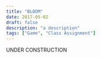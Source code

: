 ```yaml
---
title: "BLOOM"
date: 2017-05-02
draft: false
description: "a description"
tags: ["Game", "Class Assignment"]
---
```

UNDER CONSTRUCTION